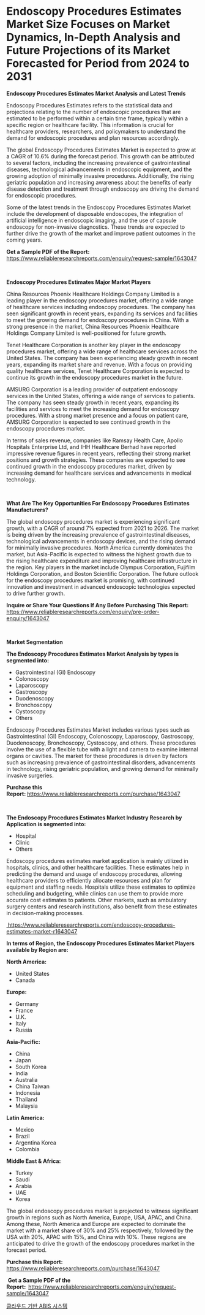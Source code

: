 <p><h1>Endoscopy Procedures Estimates Market Size Focuses on Market Dynamics, In-Depth Analysis and Future Projections of its Market Forecasted for Period from 2024 to 2031</h1></p><p><strong>Endoscopy Procedures Estimates Market Analysis and Latest Trends</strong></p>
<p><p>Endoscopy Procedures Estimates refers to the statistical data and projections relating to the number of endoscopic procedures that are estimated to be performed within a certain time frame, typically within a specific region or healthcare facility. This information is crucial for healthcare providers, researchers, and policymakers to understand the demand for endoscopic procedures and plan resources accordingly.</p><p>The global Endoscopy Procedures Estimates Market is expected to grow at a CAGR of 10.6% during the forecast period. This growth can be attributed to several factors, including the increasing prevalence of gastrointestinal diseases, technological advancements in endoscopic equipment, and the growing adoption of minimally invasive procedures. Additionally, the rising geriatric population and increasing awareness about the benefits of early disease detection and treatment through endoscopy are driving the demand for endoscopic procedures.</p><p>Some of the latest trends in the Endoscopy Procedures Estimates Market include the development of disposable endoscopes, the integration of artificial intelligence in endoscopic imaging, and the use of capsule endoscopy for non-invasive diagnostics. These trends are expected to further drive the growth of the market and improve patient outcomes in the coming years.</p></p>
<p><strong>Get a Sample PDF of the Report:&nbsp;</strong> <a href="https://www.reliableresearchreports.com/enquiry/request-sample/1643047">https://www.reliableresearchreports.com/enquiry/request-sample/1643047</a></p>
<p>&nbsp;</p>
<p><strong>Endoscopy Procedures Estimates Major Market Players</strong></p>
<p><p>China Resources Phoenix Healthcare Holdings Company Limited is a leading player in the endoscopy procedures market, offering a wide range of healthcare services including endoscopy procedures. The company has seen significant growth in recent years, expanding its services and facilities to meet the growing demand for endoscopy procedures in China. With a strong presence in the market, China Resources Phoenix Healthcare Holdings Company Limited is well-positioned for future growth.</p><p>Tenet Healthcare Corporation is another key player in the endoscopy procedures market, offering a wide range of healthcare services across the United States. The company has been experiencing steady growth in recent years, expanding its market share and revenue. With a focus on providing quality healthcare services, Tenet Healthcare Corporation is expected to continue its growth in the endoscopy procedures market in the future.</p><p>AMSURG Corporation is a leading provider of outpatient endoscopy services in the United States, offering a wide range of services to patients. The company has seen steady growth in recent years, expanding its facilities and services to meet the increasing demand for endoscopy procedures. With a strong market presence and a focus on patient care, AMSURG Corporation is expected to see continued growth in the endoscopy procedures market.</p><p>In terms of sales revenue, companies like Ramsay Health Care, Apollo Hospitals Enterprise Ltd, and IHH Healthcare Berhad have reported impressive revenue figures in recent years, reflecting their strong market positions and growth strategies. These companies are expected to see continued growth in the endoscopy procedures market, driven by increasing demand for healthcare services and advancements in medical technology.</p></p>
<p>&nbsp;</p>
<p><strong>What Are The Key Opportunities For Endoscopy Procedures Estimates Manufacturers?</strong></p>
<p><p>The global endoscopy procedures market is experiencing significant growth, with a CAGR of around 7% expected from 2021 to 2026. The market is being driven by the increasing prevalence of gastrointestinal diseases, technological advancements in endoscopy devices, and the rising demand for minimally invasive procedures. North America currently dominates the market, but Asia-Pacific is expected to witness the highest growth due to the rising healthcare expenditure and improving healthcare infrastructure in the region. Key players in the market include Olympus Corporation, Fujifilm Holdings Corporation, and Boston Scientific Corporation. The future outlook for the endoscopy procedures market is promising, with continued innovation and investment in advanced endoscopic technologies expected to drive further growth.</p></p>
<p><strong>Inquire or Share Your Questions If Any Before Purchasing This Report:</strong> <a href="https://www.reliableresearchreports.com/enquiry/pre-order-enquiry/1643047">https://www.reliableresearchreports.com/enquiry/pre-order-enquiry/1643047</a></p>
<p>&nbsp;</p>
<p><strong>Market Segmentation</strong></p>
<p><strong>The Endoscopy Procedures Estimates Market Analysis by types is segmented into:</strong></p>
<p><ul><li>Gastrointestinal (GI) Endoscopy</li><li>Colonoscopy</li><li>Laparoscopy</li><li>Gastroscopy</li><li>Duodenoscopy</li><li>Bronchoscopy</li><li>Cystoscopy</li><li>Others</li></ul></p>
<p><p>Endoscopy Procedures Estimates Market includes various types such as Gastrointestinal (GI) Endoscopy, Colonoscopy, Laparoscopy, Gastroscopy, Duodenoscopy, Bronchoscopy, Cystoscopy, and others. These procedures involve the use of a flexible tube with a light and camera to examine internal organs or cavities. The market for these procedures is driven by factors such as increasing prevalence of gastrointestinal disorders, advancements in technology, rising geriatric population, and growing demand for minimally invasive surgeries.</p></p>
<p><strong>Purchase this Report:&nbsp;</strong><a href="https://www.reliableresearchreports.com/purchase/1643047">https://www.reliableresearchreports.com/purchase/1643047</a></p>
<p>&nbsp;</p>
<p><strong>The Endoscopy Procedures Estimates Market Industry Research by Application is segmented into:</strong></p>
<p><ul><li>Hospital</li><li>Clinic</li><li>Others</li></ul></p>
<p><p>Endoscopy procedures estimates market application is mainly utilized in hospitals, clinics, and other healthcare facilities. These estimates help in predicting the demand and usage of endoscopy procedures, allowing healthcare providers to efficiently allocate resources and plan for equipment and staffing needs. Hospitals utilize these estimates to optimize scheduling and budgeting, while clinics can use them to provide more accurate cost estimates to patients. Other markets, such as ambulatory surgery centers and research institutions, also benefit from these estimates in decision-making processes.</p></p>
<p><a href="https://www.reliableresearchreports.com/endoscopy-procedures-estimates-market-r1643047">&nbsp;https://www.reliableresearchreports.com/endoscopy-procedures-estimates-market-r1643047</a></p>
<p><strong>In terms of Region, the Endoscopy Procedures Estimates Market Players available by Region are:</strong></p>
<p>
    <p> <strong> North America: </strong>
        <ul>
            <li>United States</li>
            <li>Canada</li>
        </ul>
        </p> 
    <p> <strong> Europe: </strong>
        <ul>
            <li>Germany</li>
            <li>France</li>
            <li>U.K.</li>
            <li>Italy</li>
            <li>Russia</li>
        </ul>
        </p> 
    <p> <strong> Asia-Pacific: </strong>
        <ul>
            <li>China</li>
            <li>Japan</li>
            <li>South Korea</li>
            <li>India</li>
            <li>Australia</li>
            <li>China Taiwan</li>
            <li>Indonesia</li>
            <li>Thailand</li>
            <li>Malaysia</li>
        </ul>
        </p> 
    <p> <strong> Latin America: </strong>
        <ul>
            <li>Mexico</li>
            <li>Brazil</li>
            <li>Argentina Korea</li>
            <li>Colombia</li>
        </ul>
        </p> 
    <p> <strong> Middle East & Africa: </strong>
        <ul>
            <li>Turkey</li>
            <li>Saudi</li>
            <li>Arabia</li>
            <li>UAE</li>
            <li>Korea</li>
        </ul>
    </p>
    </p>
<p><p>The global endoscopy procedures market is projected to witness significant growth in regions such as North America, Europe, USA, APAC, and China. Among these, North America and Europe are expected to dominate the market with a market share of 30% and 25% respectively, followed by the USA with 20%, APAC with 15%, and China with 10%. These regions are anticipated to drive the growth of the endoscopy procedures market in the forecast period.</p></p>
<p><strong>Purchase this Report: </strong><a href="https://www.reliableresearchreports.com/purchase/1643047">https://www.reliableresearchreports.com/purchase/1643047</a></p>
<p>&nbsp;<strong>Get a Sample PDF of the Report:&nbsp;&nbsp;</strong><a href="https://www.reliableresearchreports.com/enquiry/request-sample/1643047">https://www.reliableresearchreports.com/enquiry/request-sample/1643047</a></p>
<p><strong></strong></p>
<p><p><a href="https://github.com/njolsky1/Market-Research-Report-List-1/blob/main/7822463103669.md">클라우드 기반 ABIS 시스템</a></p></p>
